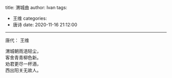 title: 渭城曲
author: Ivan
tags:
  - 王维
categories:
  - 唐诗
date: 2020-11-16 21:12:00
---
唐代： 王维

渭城朝雨浥轻尘，  
客舍青青柳色新。  
劝君更尽一杯酒，   
西出阳关无故人。
